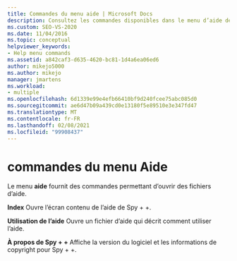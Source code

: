 ```yaml
---
title: Commandes du menu aide | Microsoft Docs
description: Consultez les commandes disponibles dans le menu d’aide de Spy + +.
ms.custom: SEO-VS-2020
ms.date: 11/04/2016
ms.topic: conceptual
helpviewer_keywords:
- Help menu commands
ms.assetid: a842caf3-d635-4620-bc81-1d4a6ea06ed6
author: mikejo5000
ms.author: mikejo
manager: jmartens
ms.workload:
- multiple
ms.openlocfilehash: 6d1339e99e4efb66410bf9d240fcee75abc085d0
ms.sourcegitcommit: ae6d47b09a439cd0e13180f5e89510e3e347fd47
ms.translationtype: MT
ms.contentlocale: fr-FR
ms.lasthandoff: 02/08/2021
ms.locfileid: "99908437"
---
```

# <a name="help-menu-commands"></a>commandes du menu Aide
Le menu **aide** fournit des commandes permettant d’ouvrir des fichiers d’aide.

 **Index** Ouvre l’écran contenu de l’aide de Spy + +.

 **Utilisation de l’aide** Ouvre un fichier d’aide qui décrit comment utiliser l’aide.

 **À propos de Spy + +** Affiche la version du logiciel et les informations de copyright pour Spy + +.
